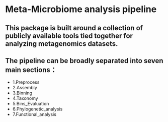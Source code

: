 # Meta-Microbiome analysis pipeline

## This package is built around a collection of publicly available tools tied together for analyzing metagenomics datasets.

## The pipeline can be broadly separated into seven main sections：
* 1.Preprocess
* 2.Assembly
* 3.Binning
* 4.Taxonomy
* 5.Bins_Evaluation
* 6.Phylogenetic_analysis
* 7.Functional_analysis


